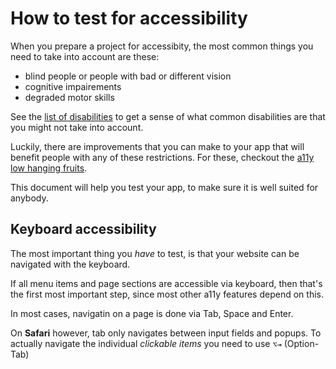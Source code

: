 # How to test for accessibility

When you prepare a project for accessibity, the most common things you need to take into account are these:

- blind people or people with bad or different vision
- cognitive impairements
- degraded motor skills

See the [list of disabilities](./disabilities) to get a sense of what common disabilities are that you might not take into account.

Luckily, there are improvements that you can make to your app that will benefit people with any of these restrictions. For these, checkout the [a11y low hanging fruits](low-hanging-fruits).

This document will help you test your app, to make sure it is well suited for anybody.

## Keyboard accessibility

The most important thing you _have_ to test, is that your website can be navigated with the keyboard.

If all menu items and page sections are accessible via keyboard, then that's the first most important step, since most other a11y features depend on this.

In most cases, navigatin on a page is done via Tab, Space and Enter.

On **Safari** however, tab only navigates between input fields and popups. To actually navigate the individual _clickable items_ you need to use `⌥⇥` (Option-Tab)
